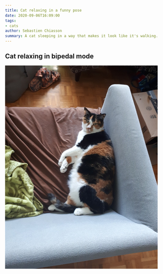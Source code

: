 ```yaml
---
title: Cat relaxing in a funny pose
date: 2020-09-06T16:09:00
tags:
- cats
author: Sebastien Chiasson
summary: A cat sleeping in a way that makes it look like it's walking.
---
```


## Cat relaxing in bipedal mode

![Cat on the couch](images/20200831_165114.jpg)
